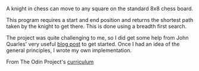 A knight in chess can move to any square on the standard 8x8 chess board. 

This program requires a start and end position and returns the shortest path taken by the knight to get there. This is done using a breadth first search. 

The project was quite challenging to me, so I did get some help from John Quarles' very useful [blog post](http://qdevdive.blogspot.com/2015/01/knights-travails-moving-chess-knight.html) to get started. Once I had an idea of the general principles, I wrote my own implementation. 

From The Odin Project's [curriculum](https://www.theodinproject.com/courses/ruby-programming/lessons/data-structures-and-algorithms)